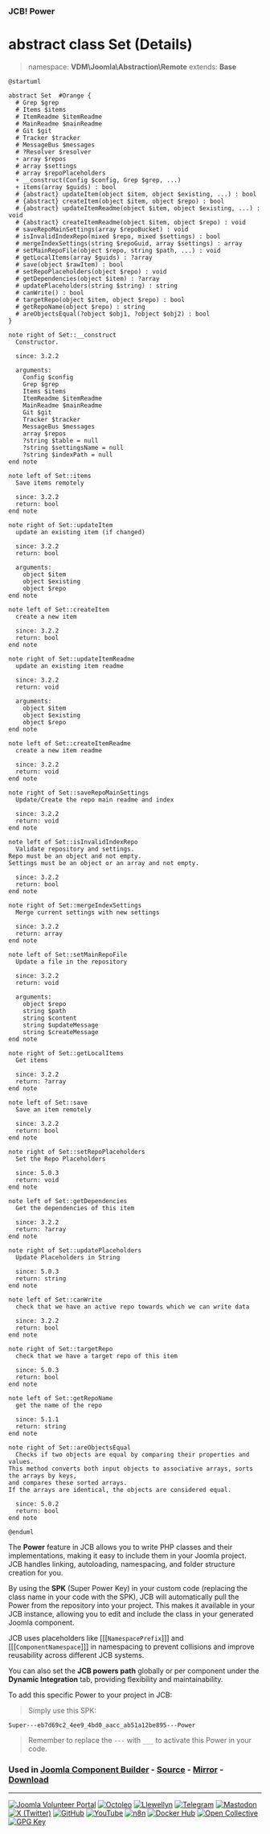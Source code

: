 ### JCB! Power
# abstract class Set (Details)
> namespace: **VDM\Joomla\Abstraction\Remote**
> extends: **Base**

```uml
@startuml

abstract Set  #Orange {
  # Grep $grep
  # Items $items
  # ItemReadme $itemReadme
  # MainReadme $mainReadme
  # Git $git
  # Tracker $tracker
  # MessageBus $messages
  # ?Resolver $resolver
  + array $repos
  # array $settings
  # array $repoPlaceholders
  + __construct(Config $config, Grep $grep, ...)
  + items(array $guids) : bool
  # {abstract} updateItem(object $item, object $existing, ...) : bool
  # {abstract} createItem(object $item, object $repo) : bool
  # {abstract} updateItemReadme(object $item, object $existing, ...) : void
  # {abstract} createItemReadme(object $item, object $repo) : void
  # saveRepoMainSettings(array $repoBucket) : void
  # isInvalidIndexRepo(mixed $repo, mixed $settings) : bool
  # mergeIndexSettings(string $repoGuid, array $settings) : array
  # setMainRepoFile(object $repo, string $path, ...) : void
  # getLocalItems(array $guids) : ?array
  # save(object $rawItem) : bool
  # setRepoPlaceholders(object $repo) : void
  # getDependencies(object $item) : ?array
  # updatePlaceholders(string $string) : string
  # canWrite() : bool
  # targetRepo(object $item, object $repo) : bool
  # getRepoName(object $repo) : string
  # areObjectsEqual(?object $obj1, ?object $obj2) : bool
}

note right of Set::__construct
  Constructor.

  since: 3.2.2
  
  arguments:
    Config $config
    Grep $grep
    Items $items
    ItemReadme $itemReadme
    MainReadme $mainReadme
    Git $git
    Tracker $tracker
    MessageBus $messages
    array $repos
    ?string $table = null
    ?string $settingsName = null
    ?string $indexPath = null
end note

note left of Set::items
  Save items remotely

  since: 3.2.2
  return: bool
end note

note right of Set::updateItem
  update an existing item (if changed)

  since: 3.2.2
  return: bool
  
  arguments:
    object $item
    object $existing
    object $repo
end note

note left of Set::createItem
  create a new item

  since: 3.2.2
  return: bool
end note

note right of Set::updateItemReadme
  update an existing item readme

  since: 3.2.2
  return: void
  
  arguments:
    object $item
    object $existing
    object $repo
end note

note left of Set::createItemReadme
  create a new item readme

  since: 3.2.2
  return: void
end note

note right of Set::saveRepoMainSettings
  Update/Create the repo main readme and index

  since: 3.2.2
  return: void
end note

note left of Set::isInvalidIndexRepo
  Validate repository and settings.
Repo must be an object and not empty.
Settings must be an object or an array and not empty.

  since: 3.2.2
  return: bool
end note

note right of Set::mergeIndexSettings
  Merge current settings with new settings

  since: 3.2.2
  return: array
end note

note left of Set::setMainRepoFile
  Update a file in the repository

  since: 3.2.2
  return: void
  
  arguments:
    object $repo
    string $path
    string $content
    string $updateMessage
    string $createMessage
end note

note right of Set::getLocalItems
  Get items

  since: 3.2.2
  return: ?array
end note

note left of Set::save
  Save an item remotely

  since: 3.2.2
  return: bool
end note

note right of Set::setRepoPlaceholders
  Set the Repo Placeholders

  since: 5.0.3
  return: void
end note

note left of Set::getDependencies
  Get the dependencies of this item

  since: 3.2.2
  return: ?array
end note

note right of Set::updatePlaceholders
  Update Placeholders in String

  since: 5.0.3
  return: string
end note

note left of Set::canWrite
  check that we have an active repo towards which we can write data

  since: 3.2.2
  return: bool
end note

note right of Set::targetRepo
  check that we have a target repo of this item

  since: 5.0.3
  return: bool
end note

note left of Set::getRepoName
  get the name of the repo

  since: 5.1.1
  return: string
end note

note right of Set::areObjectsEqual
  Checks if two objects are equal by comparing their properties and values.
This method converts both input objects to associative arrays, sorts the arrays by keys,
and compares these sorted arrays.
If the arrays are identical, the objects are considered equal.

  since: 5.0.2
  return: bool
end note

@enduml
```

The **Power** feature in JCB allows you to write PHP classes and their implementations,
making it easy to include them in your Joomla project. JCB handles linking, autoloading,
namespacing, and folder structure creation for you.

By using the **SPK** (Super Power Key) in your custom code (replacing the class name
in your code with the SPK), JCB will automatically pull the Power from the repository
into your project. This makes it available in your JCB instance, allowing you to edit
and include the class in your generated Joomla component.

JCB uses placeholders like [[[`NamespacePrefix`]]] and [[[`ComponentNamespace`]]] in
namespacing to prevent collisions and improve reusability across different JCB systems.

You can also set the **JCB powers path** globally or per component under the
**Dynamic Integration** tab, providing flexibility and maintainability.

To add this specific Power to your project in JCB:

> Simply use this SPK:
```
Super---eb7d69c2_4ee9_4bd0_aacc_ab51a12be895---Power
```
> Remember to replace the `---` with `___` to activate this Power in your code.

### Used in [Joomla Component Builder](https://www.joomlacomponentbuilder.com) - [Source](https://git.vdm.dev/joomla/Component-Builder) - [Mirror](https://github.com/vdm-io/Joomla-Component-Builder) - [Download](https://git.vdm.dev/joomla/pkg-component-builder/releases)

---
[![Joomla Volunteer Portal](https://img.shields.io/badge/-Joomla-gold?logo=joomla)](https://volunteers.joomla.org/joomlers/1396-llewellyn-van-der-merwe "Join Llewellyn on the Joomla Volunteer Portal: Shaping the Future Together!") [![Octoleo](https://img.shields.io/badge/-Octoleo-black?logo=linux)](https://git.vdm.dev/octoleo "--quiet") [![Llewellyn](https://img.shields.io/badge/-Llewellyn-ffffff?logo=gitea)](https://git.vdm.dev/Llewellyn "Collaborate and Innovate with Llewellyn on Git: Building a Better Code Future!") [![Telegram](https://img.shields.io/badge/-Telegram-blue?logo=telegram)](https://t.me/Joomla_component_builder "Join Llewellyn and the Community on Telegram: Building Joomla Components Together!") [![Mastodon](https://img.shields.io/badge/-Mastodon-9e9eec?logo=mastodon)](https://joomla.social/@llewellyn "Connect and Engage with Llewellyn on Joomla Social: Empowering Communities, One Post at a Time!") [![X (Twitter)](https://img.shields.io/badge/-X-black?logo=x)](https://x.com/llewellynvdm "Join the Conversation with Llewellyn on X: Where Ideas Take Flight!") [![GitHub](https://img.shields.io/badge/-GitHub-181717?logo=github)](https://github.com/Llewellynvdm "Build, Innovate, and Thrive with Llewellyn on GitHub: Turning Ideas into Impact!") [![YouTube](https://img.shields.io/badge/-YouTube-ff0000?logo=youtube)](https://www.youtube.com/@OctoYou "Explore, Learn, and Create with Llewellyn on YouTube: Your Gateway to Inspiration!") [![n8n](https://img.shields.io/badge/-n8n-black?logo=n8n)](https://n8n.io/creators/octoleo "Effortless Automation and Impactful Workflows with Llewellyn on n8n!") [![Docker Hub](https://img.shields.io/badge/-Docker-grey?logo=docker)](https://hub.docker.com/u/llewellyn "Llewellyn on Docker: Containerize Your Creativity!") [![Open Collective](https://img.shields.io/badge/-Donate-green?logo=opencollective)](https://opencollective.com/joomla-component-builder "Donate towards JCB: Help Llewellyn financially so he can continue developing this great tool!") [![GPG Key](https://img.shields.io/badge/-GPG-blue?logo=gnupg)](https://git.vdm.dev/Llewellyn/gpg "Unlock Trust and Security with Llewellyn's GPG Key: Your Gateway to Verified Connections!")